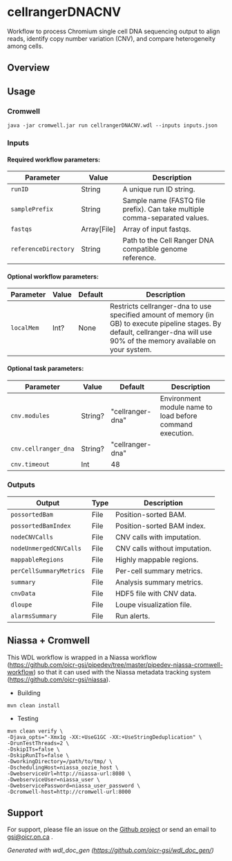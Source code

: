 # cellrangerDNACNV

Workflow to process Chromium single cell DNA sequencing output to align reads, identify copy number variation (CNV), and compare heterogeneity among cells.

## Overview

## Usage

### Cromwell
```
java -jar cromwell.jar run cellrangerDNACNV.wdl --inputs inputs.json
```

### Inputs

#### Required workflow parameters:
Parameter|Value|Description
---|---|---
`runID`|String|A unique run ID string.
`samplePrefix`|String|Sample name (FASTQ file prefix). Can take multiple comma-separated values.
`fastqs`|Array[File]|Array of input fastqs.
`referenceDirectory`|String|Path to the Cell Ranger DNA compatible genome reference.


#### Optional workflow parameters:
Parameter|Value|Default|Description
---|---|---|---
`localMem`|Int?|None|Restricts cellranger-dna to use specified amount of memory (in GB) to execute pipeline stages. By default, cellranger-dna will use 90% of the memory available on your system.


#### Optional task parameters:
Parameter|Value|Default|Description
---|---|---|---
`cnv.modules`|String?|"cellranger-dna"|Environment module name to load before command execution.
`cnv.cellranger_dna`|String?|"cellranger-dna"|
`cnv.timeout`|Int|48|

### Outputs

Output | Type | Description
---|---|---
`possortedBam`|File|Position-sorted BAM.
`possortedBamIndex`|File|Position-sorted BAM index.
`nodeCNVCalls`|File|CNV calls with imputation.
`nodeUnmergedCNVCalls`|File|CNV calls without imputation.
`mappableRegions`|File|Highly mappable regions.
`perCellSummaryMetrics`|File|Per-cell summary metrics.
`summary`|File|Analysis summary metrics.
`cnvData`|File|HDF5 file with CNV data.
`dloupe`|File|Loupe visualization file.
`alarmsSummary`|File|Run alerts.


## Niassa + Cromwell

This WDL workflow is wrapped in a Niassa workflow (https://github.com/oicr-gsi/pipedev/tree/master/pipedev-niassa-cromwell-workflow) so that it can used with the Niassa metadata tracking system (https://github.com/oicr-gsi/niassa).

* Building
```
mvn clean install
```

* Testing
```
mvn clean verify \
-Djava_opts="-Xmx1g -XX:+UseG1GC -XX:+UseStringDeduplication" \
-DrunTestThreads=2 \
-DskipITs=false \
-DskipRunITs=false \
-DworkingDirectory=/path/to/tmp/ \
-DschedulingHost=niassa_oozie_host \
-DwebserviceUrl=http://niassa-url:8080 \
-DwebserviceUser=niassa_user \
-DwebservicePassword=niassa_user_password \
-Dcromwell-host=http://cromwell-url:8000
```

## Support

For support, please file an issue on the [Github project](https://github.com/oicr-gsi) or send an email to gsi@oicr.on.ca .

_Generated with wdl_doc_gen (https://github.com/oicr-gsi/wdl_doc_gen/)_
